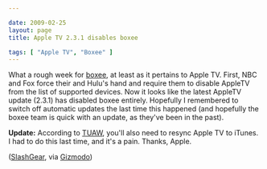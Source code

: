 ```yaml
--- 

date: 2009-02-25
layout: page
title: Apple TV 2.3.1 disables boxee

tags: [ "Apple TV", "Boxee" ]
---
```

What a rough week for <a href="http://boxee.tv/">boxee</a>, at least as it pertains to Apple TV. First, NBC and Fox force their and Hulu's hand and require them to disable AppleTV from the list of supported devices. Now it looks like the latest AppleTV update (2.3.1) has disabled boxee entirely. Hopefully I remembered to switch off automatic updates the last time this happened (and hopefully the boxee team is quick with an update, as they've been in the past).

<strong>Update:</strong> According to <a href="http://www.tuaw.com/2009/02/25/appletv-gets-a-stealth-update/">TUAW</a>, you'll also need to resync Apple TV to iTunes. I had to do this last time, and it's a pain. Thanks, Apple.

(<a href="http://www.slashgear.com/apple-tv-v231-update-yanks-boxee-2535623/">SlashGear</a>, via <a href="http://i.gizmodo.com/5159983/reminder-if-you-love-your-boxee-turn-off-automatic-apple-tv-updates">Gizmodo</a>)
